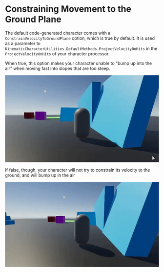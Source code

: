 

# Constraining Movement to the Ground Plane

The default code-generated character comes with a `ConstrainVelocityToGroundPlane` option, which is true by default. It is used as a parameter to `KinematicCharacterUtilities.DefaultMethods.ProjectVelocityOnHits` in the `ProjectVelocityOnHits` of your character processor.

When true, this option makes your character unable to "bump up into the air" when moving fast into slopes that are too steep. 

![](../Images/howto_constrainvel_true.gif)

If false, though, your character will not try to constrain its velocity to the ground, and will bump up in the air

![](../Images/howto_constrainvel_false.gif)
